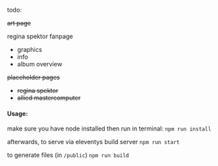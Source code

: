 todo: 

~~art page~~

regina spektor fanpage

- graphics
- info
- album overview
  
~~placeholder pages~~

- ~~regina spektor~~
- ~~allied mastercomputer~~






#### Usage:
make sure you have node installed
then run in terminal:
`npm run install`

afterwards, to serve via eleventys build server
`npm run start`

to generate files (in `/public`)
`npm run build`